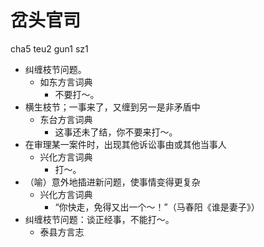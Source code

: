 # 岔头官司
cha5 teu2 gun1 sz1
+ 纠缠枝节问题。
  * 如东方言词典
    - 不要打～。
+ 横生枝节；一事来了，又缠到另一是非矛盾中
  * 东台方言词典
    - 这事还未了结，你不要来打～。
+ 在审理某一案件时，出现其他诉讼事由或其他当事人
  * 兴化方言词典
    - 打～。
+ （喻）意外地插进新问题，使事情变得更复杂
  * 兴化方言词典
    - “你快走，免得又出一个～！”（马春阳《谁是妻子》）
+ 纠缠枝节问题：谈正经事，不能打～。
  * 泰县方言志
